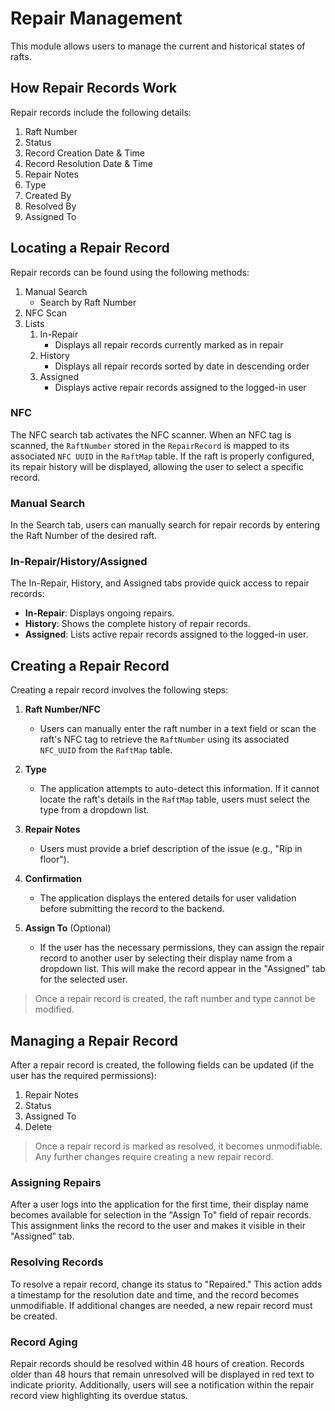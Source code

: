 # Repair Management
This module allows users to manage the current and historical states of rafts.

## How Repair Records Work
Repair records include the following details:
1. Raft Number
2. Status
3. Record Creation Date & Time
4. Record Resolution Date & Time
5. Repair Notes
6. Type
7. Created By
8. Resolved By
9. Assigned To

## Locating a Repair Record
Repair records can be found using the following methods:
1. Manual Search
    - Search by Raft Number
2. NFC Scan
3. Lists
    1. In-Repair
        - Displays all repair records currently marked as in repair
    2. History
        - Displays all repair records sorted by date in descending order
    3. Assigned
        - Displays active repair records assigned to the logged-in user

### NFC
The NFC search tab activates the NFC scanner. When an NFC tag is scanned, the `RaftNumber` stored in the `RepairRecord` is mapped to its associated `NFC UUID` in the `RaftMap` table. If the raft is properly configured, its repair history will be displayed, allowing the user to select a specific record.

### Manual Search
In the Search tab, users can manually search for repair records by entering the Raft Number of the desired raft.

### In-Repair/History/Assigned
The In-Repair, History, and Assigned tabs provide quick access to repair records:
- **In-Repair**: Displays ongoing repairs.
- **History**: Shows the complete history of repair records.
- **Assigned**: Lists active repair records assigned to the logged-in user.

## Creating a Repair Record
Creating a repair record involves the following steps:

1. **Raft Number/NFC**  
    - Users can manually enter the raft number in a text field or scan the raft's NFC tag to retrieve the `RaftNumber` using its associated `NFC_UUID` from the `RaftMap` table.

2. **Type**  
    - The application attempts to auto-detect this information. If it cannot locate the raft's details in the `RaftMap` table, users must select the type from a dropdown list.

3. **Repair Notes**  
    - Users must provide a brief description of the issue (e.g., "Rip in floor").

4. **Confirmation**  
    - The application displays the entered details for user validation before submitting the record to the backend.

5. **Assign To** (Optional)  
    - If the user has the necessary permissions, they can assign the repair record to another user by selecting their display name from a dropdown list. This will make the record appear in the "Assigned" tab for the selected user.

> Once a repair record is created, the raft number and type cannot be modified.

## Managing a Repair Record
After a repair record is created, the following fields can be updated (if the user has the required permissions):
1. Repair Notes
2. Status
3. Assigned To
4. Delete

> Once a repair record is marked as resolved, it becomes unmodifiable. Any further changes require creating a new repair record.

### Assigning Repairs
After a user logs into the application for the first time, their display name becomes available for selection in the "Assign To" field of repair records. This assignment links the record to the user and makes it visible in their "Assigned" tab.

### Resolving Records
To resolve a repair record, change its status to "Repaired." This action adds a timestamp for the resolution date and time, and the record becomes unmodifiable. If additional changes are needed, a new repair record must be created.

### Record Aging
Repair records should be resolved within 48 hours of creation. Records older than 48 hours that remain unresolved will be displayed in red text to indicate priority. Additionally, users will see a notification within the repair record view highlighting its overdue status.